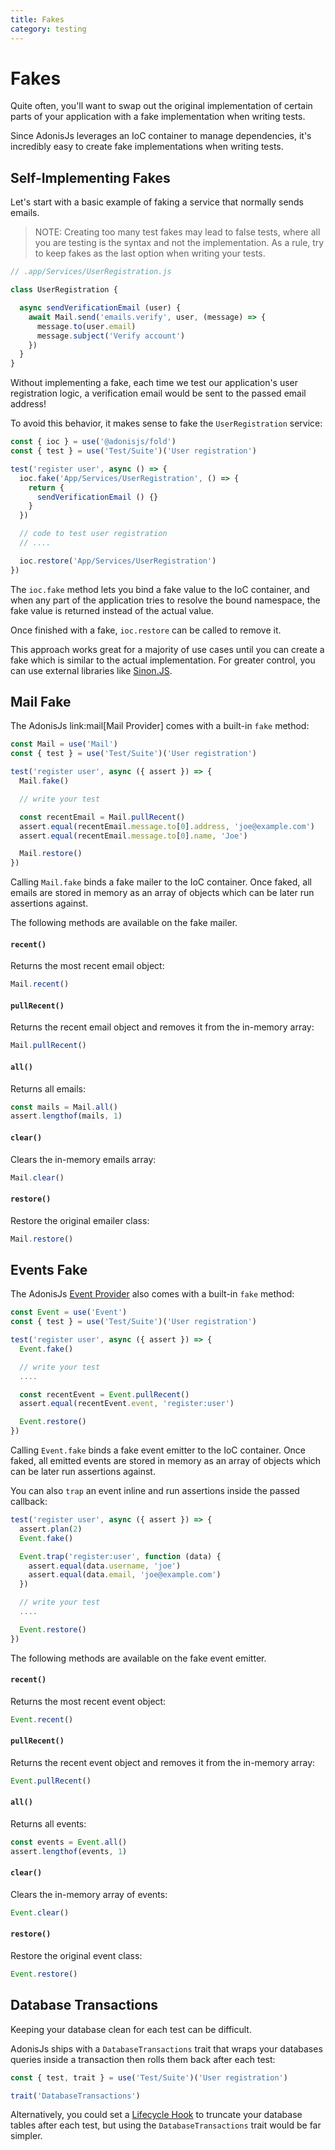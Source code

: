 ```yaml
---
title: Fakes
category: testing
---
```


# Fakes

Quite often, you'll want to swap out the original implementation of certain parts of your application with a fake implementation when writing tests.

Since AdonisJs leverages an IoC container to manage dependencies, it's incredibly easy to create fake implementations when writing tests.

## Self-Implementing Fakes
Let's start with a basic example of faking a service that normally sends emails.

> NOTE: Creating too many test fakes may lead to false tests, where all you are testing is the syntax and not the implementation. As a rule, try to keep fakes as the last option when writing your tests.

```js
// .app/Services/UserRegistration.js

class UserRegistration {

  async sendVerificationEmail (user) {
    await Mail.send('emails.verify', user, (message) => {
      message.to(user.email)
      message.subject('Verify account')
    })
  }
}
```

Without implementing a fake, each time we test our application's user registration logic, a verification email would be sent to the passed email address!

To avoid this behavior, it makes sense to fake the `UserRegistration` service:

```js
const { ioc } = use('@adonisjs/fold')
const { test } = use('Test/Suite')('User registration')

test('register user', async () => {
  ioc.fake('App/Services/UserRegistration', () => {
    return {
      sendVerificationEmail () {}
    }
  })

  // code to test user registration
  // ....

  ioc.restore('App/Services/UserRegistration')
})
```

The `ioc.fake` method lets you bind a fake value to the IoC container, and when any part of the application tries to resolve the bound namespace, the fake value is returned instead of the actual value.

Once finished with a fake, `ioc.restore` can be called to remove it.

This approach works great for a majority of use cases until you can create a fake which is similar to the actual implementation. For greater control, you can use external libraries like [Sinon.JS](http://sinonjs.org/).

## Mail Fake
The AdonisJs link:mail[Mail Provider] comes with a built-in `fake` method:

```js
const Mail = use('Mail')
const { test } = use('Test/Suite')('User registration')

test('register user', async ({ assert }) => {
  Mail.fake()

  // write your test

  const recentEmail = Mail.pullRecent()
  assert.equal(recentEmail.message.to[0].address, 'joe@example.com')
  assert.equal(recentEmail.message.to[0].name, 'Joe')

  Mail.restore()
})
```

Calling `Mail.fake` binds a fake mailer to the IoC container. Once faked, all emails are stored in memory as an array of objects which can be later run assertions against.

The following methods are available on the fake mailer.

#### `recent()`
Returns the most recent email object:

```js
Mail.recent()
```

#### `pullRecent()`
Returns the recent email object and removes it from the in-memory array:

```js
Mail.pullRecent()
```

#### `all()`
Returns all emails:

```js
const mails = Mail.all()
assert.lengthof(mails, 1)
```

#### `clear()`
Clears the in-memory emails array:

```js
Mail.clear()
```

#### `restore()`
Restore the original emailer class:

```js
Mail.restore()
```

## Events Fake
The AdonisJs [Event Provider](/original/markdown/06-Digging-Deeper/02-Events.md) also comes with a built-in `fake` method:

```js
const Event = use('Event')
const { test } = use('Test/Suite')('User registration')

test('register user', async ({ assert }) => {
  Event.fake()

  // write your test
  ....

  const recentEvent = Event.pullRecent()
  assert.equal(recentEvent.event, 'register:user')

  Event.restore()
})
```

Calling `Event.fake` binds a fake event emitter to the IoC container. Once faked, all emitted events are stored in memory as an array of objects which can be later run assertions against.

You can also `trap` an event inline and run assertions inside the passed callback:

```js
test('register user', async ({ assert }) => {
  assert.plan(2)
  Event.fake()

  Event.trap('register:user', function (data) {
    assert.equal(data.username, 'joe')
    assert.equal(data.email, 'joe@example.com')
  })

  // write your test
  ....

  Event.restore()
})
```

The following methods are available on the fake event emitter.

#### `recent()`
Returns the most recent event object:

```js
Event.recent()
```

#### `pullRecent()`
Returns the recent event object and removes it from the in-memory array:

```js
Event.pullRecent()
```

#### `all()`
Returns all events:

```js
const events = Event.all()
assert.lengthof(events, 1)
```

#### `clear()`
Clears the in-memory array of events:

```js
Event.clear()
```

#### `restore()`
Restore the original event class:

```js
Event.restore()
```

## Database Transactions
Keeping your database clean for each test can be difficult.

AdonisJs ships with a `DatabaseTransactions` trait that wraps your databases queries inside a transaction then rolls them back after each test:

```js
const { test, trait } = use('Test/Suite')('User registration')

trait('DatabaseTransactions')
```

Alternatively, you could set a [Lifecycle Hook](/original/markdown/10-testing/01-Getting-Started.md) to truncate your database tables after each test, but using the `DatabaseTransactions` trait would be far simpler.
